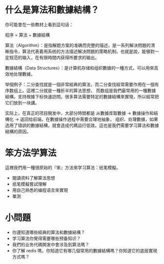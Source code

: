 # 什么是算法和數據結構？

你可能會在一些教材上看到這句话：

程序 = 算法 + 數據結構

算法（Algorithm）：是指解题方案的准确而完整的描述，是一系列解决問題的清晰指令，算法代表着用系统的方法描述解决問題的策略机制。也就是說，能够對一定规范的输入，在有限時間内获得所要求的输出。

數據結構（Data Structures）：是计算机存储和组织數據的一種方式，可以用來高效地处理數據。

举個例子：二分查找就是一個非常經典的算法，而二分查找經常需要作用在一個有序数组上。這裡二分就是一種折半的算法思想，
而数组是我們最常用的一種數據結構，支持根據下标快速訪問。很多算法需要特定的數據結構來實現，所以經常把它们放到一块講。

实际上，在真正的项目開发中，大部分時間都是 从數據库取數據 -> 數據操作和結構化 -> 返回给前端，在數據操作過程中需要合理地抽象，
组织、处理數據，如果选用了错誤的數據結構，就會造成代碼运行低效。這也是我們需要学习算法和數據結構的原因。

# 笨方法学算法
這裡我們用一種很原始的『笨』方法來学习算法：纸笔模擬。

- 閱讀资料了解算法思想
- 纸笔模擬嘗試理解
- 用自己熟悉的编程语言來實現
- 單測

# 小問題

- 你還知道哪些經典的算法和數據結構？
- 学习算法你覺得需要哪些预备知识？
- 我們的业务代碼開发中會涉及到算法嗎？
- 你了解 redis 嗎，你知道它有哪几個常用的數據結構嗎？你知道它的底层實現方式嗎？
